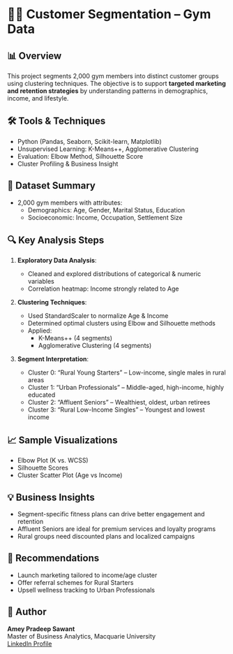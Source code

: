 # 🧘‍♂️ Customer Segmentation – Gym Data

## 📊 Overview
This project segments 2,000 gym members into distinct customer groups using clustering techniques. The objective is to support **targeted marketing and retention strategies** by understanding patterns in demographics, income, and lifestyle.

## 🛠️ Tools & Techniques
- Python (Pandas, Seaborn, Scikit-learn, Matplotlib)
- Unsupervised Learning: K-Means++, Agglomerative Clustering
- Evaluation: Elbow Method, Silhouette Score
- Cluster Profiling & Business Insight

## 📁 Dataset Summary
- 2,000 gym members with attributes:
  - Demographics: Age, Gender, Marital Status, Education
  - Socioeconomic: Income, Occupation, Settlement Size

## 🔍 Key Analysis Steps

1. **Exploratory Data Analysis**:
   - Cleaned and explored distributions of categorical & numeric variables
   - Correlation heatmap: Income strongly related to Age

2. **Clustering Techniques**:
   - Used StandardScaler to normalize Age & Income
   - Determined optimal clusters using Elbow and Silhouette methods
   - Applied:
     - K-Means++ (4 segments)
     - Agglomerative Clustering (4 segments)

3. **Segment Interpretation**:
   - Cluster 0: “Rural Young Starters” – Low-income, single males in rural areas
   - Cluster 1: “Urban Professionals” – Middle-aged, high-income, highly educated
   - Cluster 2: “Affluent Seniors” – Wealthiest, oldest, urban retirees
   - Cluster 3: “Rural Low-Income Singles” – Youngest and lowest income

## 📈 Sample Visualizations
- Elbow Plot (K vs. WCSS)
- Silhouette Scores
- Cluster Scatter Plot (Age vs Income)

## 💡 Business Insights
- Segment-specific fitness plans can drive better engagement and retention
- Affluent Seniors are ideal for premium services and loyalty programs
- Rural groups need discounted plans and localized campaigns

## 🧠 Recommendations
- Launch marketing tailored to income/age cluster
- Offer referral schemes for Rural Starters
- Upsell wellness tracking to Urban Professionals

## 🤖 Author
**Amey Pradeep Sawant**  
Master of Business Analytics, Macquarie University  
[LinkedIn Profile](https://www.linkedin.com/in/your-link)
